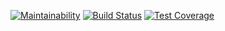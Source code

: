[![Maintainability](https://api.codeclimate.com/v1/badges/68d744fa3ca67c77d692/maintainability)](https://codeclimate.com/github/AnnaMaetz/frontend-project-lvl2/maintainability)
[![Build Status](https://travis-ci.org/AnnaMaetz/frontend-project-lvl2.svg?branch=master)](https://travis-ci.org/AnnaMaetz/frontend-project-lvl2)
[![Test Coverage](https://api.codeclimate.com/v1/badges/68d744fa3ca67c77d692/test_coverage)](https://codeclimate.com/github/AnnaMaetz/frontend-project-lvl2/test_coverage)